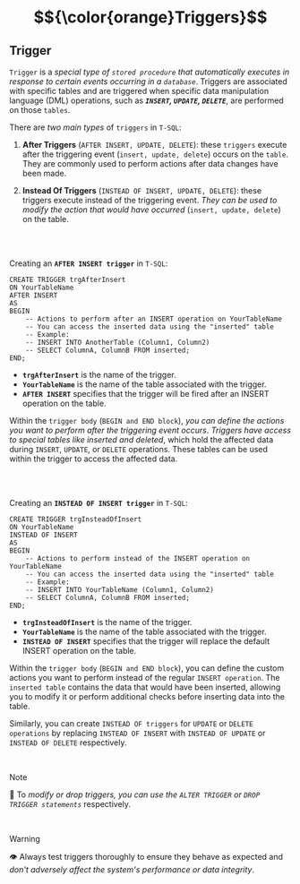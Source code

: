 # $${\color{orange}Triggers}$$

## Trigger

`Trigger` is a *special type of `stored procedure` that automatically executes in response to certain events occurring in a `database`*. Triggers are associated with specific tables and are triggered when specific data manipulation language (DML) operations, such as ***`INSERT`, `UPDATE`, `DELETE`***, are performed on those `tables`.

There are *two main types* of `triggers` in `T-SQL`:

1. **After Triggers** (`AFTER INSERT, UPDATE, DELETE`): these `triggers` execute after the triggering event (`insert, update, delete`) occurs on the `table`. They are commonly used to perform actions after data changes have been made.

2. **Instead Of Triggers** (`INSTEAD OF INSERT, UPDATE, DELETE`): these triggers execute instead of the triggering event. *They can be used to modify the action that would have occurred* (`insert, update, delete`) on the table.

<br><br>

Creating an **`AFTER INSERT trigger`** in `T-SQL`:

    CREATE TRIGGER trgAfterInsert
    ON YourTableName
    AFTER INSERT
    AS
    BEGIN
        -- Actions to perform after an INSERT operation on YourTableName
        -- You can access the inserted data using the "inserted" table
        -- Example: 
        -- INSERT INTO AnotherTable (Column1, Column2)
        -- SELECT ColumnA, ColumnB FROM inserted;
    END;

- **`trgAfterInsert`** is the name of the trigger.
- **`YourTableName`** is the name of the table associated with the trigger.
- **`AFTER INSERT`** specifies that the trigger will be fired after an INSERT operation on the table.

Within the `trigger body` (`BEGIN and END block`), *you can define the actions you want to perform after the triggering event occurs*. *Triggers have access to special tables like inserted and deleted*, which hold the affected data during `INSERT`, `UPDATE`, or `DELETE` operations. These tables can be used within the trigger to access the affected data.

<br><br>

Creating an **`INSTEAD OF INSERT trigger`** in `T-SQL`:

    CREATE TRIGGER trgInsteadOfInsert
    ON YourTableName
    INSTEAD OF INSERT
    AS
    BEGIN
        -- Actions to perform instead of the INSERT operation on YourTableName
        -- You can access the inserted data using the "inserted" table
        -- Example:
        -- INSERT INTO YourTableName (Column1, Column2)
        -- SELECT ColumnA, ColumnB FROM inserted;
    END;

- **`trgInsteadOfInsert`** is the name of the trigger.
- **`YourTableName`** is the name of the table associated with the trigger.
- **`INSTEAD OF INSERT`** specifies that the trigger will replace the default INSERT operation on the table.

Within the `trigger body` (`BEGIN and END block`), you can define the custom actions you want to perform instead of the regular `INSERT operation`. The `inserted table` contains the data that would have been inserted, allowing you to modify it or perform additional checks before inserting data into the table.

Similarly, you can create `INSTEAD OF triggers` for `UPDATE` or `DELETE operations` by replacing `INSTEAD OF INSERT` with `INSTEAD OF UPDATE` or `INSTEAD OF DELETE` respectively.

<br>

> [!NOTE]
> 📝
> To *modify or drop triggers, you can use the `ALTER TRIGGER` or `DROP TRIGGER statements`* respectively.

<br>

> [!WARNING]
> 👁️
> Always test triggers thoroughly to ensure they behave as expected and *don't adversely affect the system's performance or data integrity*.